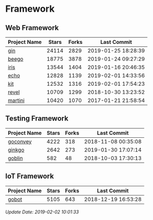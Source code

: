 # Framework

## Web Framework

| Project Name | Stars | Forks | Last Commit |
| ------------ | ----- | ----- | ----------- |
| [gin](https://github.com/gin-gonic/gin) | 24114 | 2829 | 2019-01-25 18:28:39 |
| [beego](https://github.com/astaxie/beego) | 18775 | 3878 | 2019-01-24 09:27:29 |
| [iris](https://github.com/kataras/iris) | 13544 | 1404 | 2019-01-16 20:46:35 |
| [echo](https://github.com/labstack/echo) | 12828 | 1139 | 2019-02-01 14:33:56 |
| [kit](https://github.com/go-kit/kit) | 12532 | 1316 | 2019-02-01 17:54:23 |
| [revel](https://github.com/revel/revel) | 10709 | 1299 | 2018-10-30 13:23:52 |
| [martini](https://github.com/go-martini/martini) | 10420 | 1070 | 2017-01-21 21:58:54 |

## Testing Framework

| Project Name | Stars | Forks | Last Commit |
| ------------ | ----- | ----- | ----------- |
| [goconvey](https://github.com/smartystreets/goconvey) | 4222 | 318 | 2018-11-08 00:35:08 |
| [ginkgo](https://github.com/onsi/ginkgo) | 2642 | 273 | 2019-01-30 17:07:14 |
| [goblin](https://github.com/franela/goblin) | 582 | 48 | 2018-10-03 17:30:13 |

## IoT Framework

| Project Name | Stars | Forks | Last Commit |
| ------------ | ----- | ----- | ----------- |
| [gobot](https://github.com/hybridgroup/gobot) | 5105 | 643 | 2018-12-19 16:53:28 |

*Update Date: 2019-02-02 10:01:33*